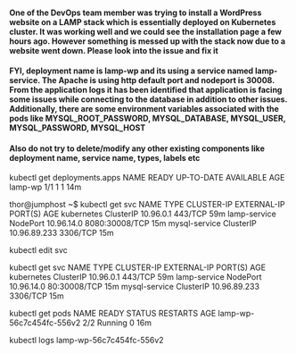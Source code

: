 #### One of the DevOps team member was trying to install a WordPress website on a LAMP stack which is essentially deployed on Kubernetes cluster. It was working well and we could see the installation page a few hours ago. However something is messed up with the stack now due to a website went down. Please look into the issue and fix it

#### FYI, deployment name is lamp-wp and its using a service named lamp-service. The Apache is using http default port and nodeport is 30008. From the application logs it has been identified that application is facing some issues while connecting to the database in addition to other issues. Additionally, there are some environment variables associated with the pods like MYSQL_ROOT_PASSWORD, MYSQL_DATABASE,  MYSQL_USER, MYSQL_PASSWORD, MYSQL_HOST

#### Also do not try to delete/modify any other existing components like deployment name, service name, types, labels etc

kubectl get deployments.apps
NAME      READY   UP-TO-DATE   AVAILABLE   AGE
lamp-wp   1/1     1            1           14m

thor@jumphost ~$ kubectl get svc
NAME            TYPE        CLUSTER-IP     EXTERNAL-IP   PORT(S)        AGE
kubernetes      ClusterIP   10.96.0.1      <none>        443/TCP        59m
lamp-service    NodePort    10.96.14.0     <none>        8080:30008/TCP   15m
mysql-service   ClusterIP   10.96.89.233   <none>        3306/TCP       15m

kubectl edit svc

kubectl get svc
NAME            TYPE        CLUSTER-IP     EXTERNAL-IP   PORT(S)        AGE
kubernetes      ClusterIP   10.96.0.1      <none>        443/TCP        59m
lamp-service    NodePort    10.96.14.0     <none>        80:30008/TCP   15m
mysql-service   ClusterIP   10.96.89.233   <none>        3306/TCP       15m

kubectl get pods
NAME                       READY   STATUS    RESTARTS   AGE
lamp-wp-56c7c454fc-556v2   2/2     Running   0          16m

kubectl logs lamp-wp-56c7c454fc-556v2
